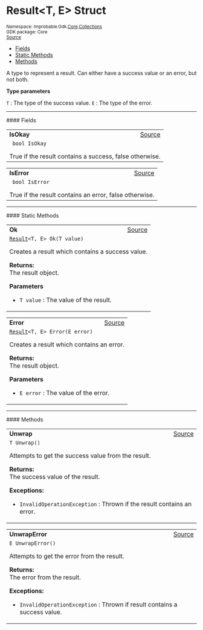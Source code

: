 
# Result&lt;T, E&gt; Struct
<sup>
Namespace: Improbable.Gdk.<a href="{{urlRoot}}/api/core-index">Core</a>.<a href="{{urlRoot}}/api/core/collections-index">Collections</a><br/>
GDK package: Core<br/>
<a href="https://www.github.com/spatialos/gdk-for-unity/blob/decea028/workers/unity/Packages/io.improbable.gdk.core/Collections/Result.cs/#L10">Source</a>
<style>
a code {
                    padding: 0em 0.25em!important;
}
code {
                    background-color: #ffffff!important;
}
</style>
</sup>
<nav id="pageToc" class="page-toc"><ul><li><a href="#fields">Fields</a>
<li><a href="#static-methods">Static Methods</a>
<li><a href="#methods">Methods</a>
</ul></nav>

</p>



<p>A type to represent a result. Can either have a success value or an error, but not both. </p>


</p>

<b>Type parameters</b>

<code>T</code> : The type of the success value.
<code>E</code> : The type of the error.







</p>
<hr style="width:100%; border-top-color:#d8d8d8" />
#### Fields


</p>




<table width="100%">
    <tr>
        <td style="border-right:none"><a id="isokay"></a><b>IsOkay</b></td>
        <td style="border-left:none; text-align:right"><a href="https://www.github.com/spatialos/gdk-for-unity/blob/decea028/workers/unity/Packages/io.improbable.gdk.core/Collections/Result.cs/#L20">Source</a></td>
    </tr>
    <tr>
        <td colspan="2">
<code> bool IsOkay</code></p>
True if the result contains a success, false otherwise. 

</td>
    </tr>
</table>


<table width="100%">
    <tr>
        <td style="border-right:none"><a id="iserror"></a><b>IsError</b></td>
        <td style="border-left:none; text-align:right"><a href="https://www.github.com/spatialos/gdk-for-unity/blob/decea028/workers/unity/Packages/io.improbable.gdk.core/Collections/Result.cs/#L25">Source</a></td>
    </tr>
    <tr>
        <td colspan="2">
<code> bool IsError</code></p>
True if the result contains an error, false otherwise. 

</td>
    </tr>
</table>






</p>
<hr style="width:100%; border-top-color:#d8d8d8" />
#### Static Methods


</p>




<table width="100%">
    <tr>
        <td style="border-right:none"><a id="ok-t"></a><b>Ok</b></td>
        <td style="border-left:none; text-align:right"><a href="https://www.github.com/spatialos/gdk-for-unity/blob/decea028/workers/unity/Packages/io.improbable.gdk.core/Collections/Result.cs/#L32">Source</a></td>
    </tr>
    <tr>
        <td colspan="2">
<code><a href="{{urlRoot}}/api/core/collections/result">Result</a>&lt;T, E&gt; Ok(T value)</code></p>
Creates a result which contains a success value. 
</p><b>Returns:</b></br>The result object.

</p>

<b>Parameters</b>

<ul>
<li><code>T value</code> : The value of the result.</li>
</ul>





</td>
    </tr>
</table>


<table width="100%">
    <tr>
        <td style="border-right:none"><a id="error-e"></a><b>Error</b></td>
        <td style="border-left:none; text-align:right"><a href="https://www.github.com/spatialos/gdk-for-unity/blob/decea028/workers/unity/Packages/io.improbable.gdk.core/Collections/Result.cs/#L46">Source</a></td>
    </tr>
    <tr>
        <td colspan="2">
<code><a href="{{urlRoot}}/api/core/collections/result">Result</a>&lt;T, E&gt; Error(E error)</code></p>
Creates a result which contains an error. 
</p><b>Returns:</b></br>The result object.

</p>

<b>Parameters</b>

<ul>
<li><code>E error</code> : The value of the error.</li>
</ul>





</td>
    </tr>
</table>





</p>
<hr style="width:100%; border-top-color:#d8d8d8" />
#### Methods


</p>




<table width="100%">
    <tr>
        <td style="border-right:none"><a id="unwrap"></a><b>Unwrap</b></td>
        <td style="border-left:none; text-align:right"><a href="https://www.github.com/spatialos/gdk-for-unity/blob/decea028/workers/unity/Packages/io.improbable.gdk.core/Collections/Result.cs/#L60">Source</a></td>
    </tr>
    <tr>
        <td colspan="2">
<code>T Unwrap()</code></p>
Attempts to get the success value from the result. 
</p><b>Returns:</b></br>The success value of the result.




</p>

<b>Exceptions:</b>

<ul>
<li><code>InvalidOperationException</code> : Thrown if the result contains an error.</li>
</ul>


</td>
    </tr>
</table>


<table width="100%">
    <tr>
        <td style="border-right:none"><a id="unwraperror"></a><b>UnwrapError</b></td>
        <td style="border-left:none; text-align:right"><a href="https://www.github.com/spatialos/gdk-for-unity/blob/decea028/workers/unity/Packages/io.improbable.gdk.core/Collections/Result.cs/#L75">Source</a></td>
    </tr>
    <tr>
        <td colspan="2">
<code>E UnwrapError()</code></p>
Attempts to get the error from the result. 
</p><b>Returns:</b></br>The error from the result.




</p>

<b>Exceptions:</b>

<ul>
<li><code>InvalidOperationException</code> : Thrown if result contains a success value.</li>
</ul>


</td>
    </tr>
</table>





